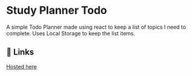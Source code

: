 # Study Planner Todo

A simple Todo Planner made using react to keep a list of topics I need to complete. Uses Local Storage to keep the list items.


  
## 🔗 Links
[Hosted here](https://studyplannertodo.netlify.app/)



  
